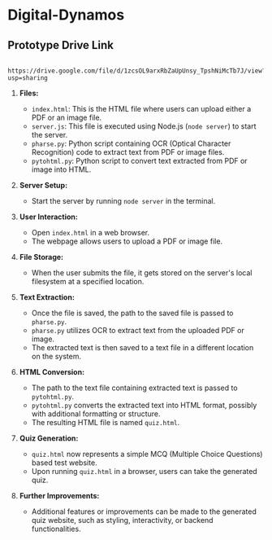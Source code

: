 # Digital-Dynamos

## Prototype Drive Link
       https://drive.google.com/file/d/1zcsOL9arxRbZaUpUnsy_TpshNiMcTb7J/view?usp=sharing

1. **Files:**
   - `index.html`: This is the HTML file where users can upload either a PDF or an image file.
   - `server.js`: This file is executed using Node.js (`node server`) to start the server.
   - `pharse.py`: Python script containing OCR (Optical Character Recognition) code to extract text from PDF or image files.
   - `pytohtml.py`: Python script to convert text extracted from PDF or image into HTML.
   
2. **Server Setup:**
   - Start the server by running `node server` in the terminal.
   
3. **User Interaction:**
   - Open `index.html` in a web browser.
   - The webpage allows users to upload a PDF or image file.

4. **File Storage:**
   - When the user submits the file, it gets stored on the server's local filesystem at a specified location.

5. **Text Extraction:**
   - Once the file is saved, the path to the saved file is passed to `pharse.py`.
   - `pharse.py` utilizes OCR to extract text from the uploaded PDF or image.
   - The extracted text is then saved to a text file in a different location on the system.

6. **HTML Conversion:**
   - The path to the text file containing extracted text is passed to `pytohtml.py`.
   - `pytohtml.py` converts the extracted text into HTML format, possibly with additional formatting or structure.
   - The resulting HTML file is named `quiz.html`.

7. **Quiz Generation:**
   - `quiz.html` now represents a simple MCQ (Multiple Choice Questions) based test website.
   - Upon running `quiz.html` in a browser, users can take the generated quiz.

8. **Further Improvements:**
   - Additional features or improvements can be made to the generated quiz website, such as styling, interactivity, or backend functionalities.
